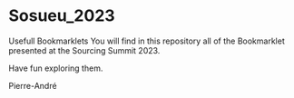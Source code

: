 # Sosueu_2023
Usefull Bookmarklets 
You will find in this repository all of the Bookmarklet presented at the Sourcing Summit 2023. 

Have fun exploring them.

Pierre-André




